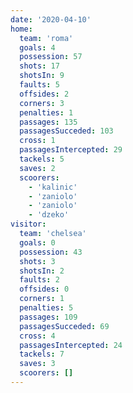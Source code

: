 ```yaml
---
date: '2020-04-10'
home:
  team: 'roma'
  goals: 4
  possession: 57
  shots: 17
  shotsIn: 9
  faults: 5
  offsides: 2
  corners: 3
  penalties: 1
  passages: 135
  passagesSucceded: 103
  cross: 1
  passagesIntercepted: 29
  tackels: 5
  saves: 2
  scoorers:
    - 'kalinic'
    - 'zaniolo'
    - 'zaniolo'
    - 'dzeko'
visitor:
  team: 'chelsea'
  goals: 0
  possession: 43
  shots: 3
  shotsIn: 2
  faults: 2
  offsides: 0
  corners: 1
  penalties: 5
  passages: 109
  passagesSucceded: 69
  cross: 4
  passagesIntercepted: 24
  tackels: 7
  saves: 3
  scoorers: []
---
```

